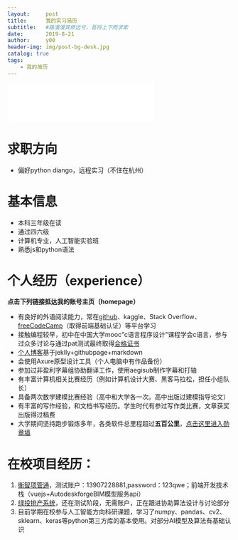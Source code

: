 ```yaml
---
layout:     post
title:      我的实习简历
subtitle:   #路漫漫其修远兮，吾将上下而求索
date:       2019-8-21
author:     y00
header-img: img/post-bg-desk.jpg
catalog: true
tags:
    - 我的简历 
---
```



<iframe
  frameborder="no"
  border="0"
  marginwidth="0"
  marginheight="0"
  width="330"
  height="86"
  src="//music.163.com/outchain/player?type=2&id=1789158&auto=0&height=66"
></iframe>

# 求职方向

* 偏好python diango，远程实习（不住在杭州）

# 基本信息

* 本科三年级在读
* 通过四六级
* 计算机专业，人工智能实验班
* 熟悉js和python语法

# 个人经历（experience）

**点击下列链接抵达我的账号主页（homepage）**

* 有良好的外语阅读能力，常在[github](https://github.com/snowflowersnowflake)、kaggle、Stack Overflow、[freeCodeCamp](https://freecodecamp.cn/snowflowersnowflake)（取得前端基础认证）等平台学习
* 接触编程较早，初中在中国大学mooc"c语言程序设计"课程学会c语言，参与过众多讨论与通过pat测试最终取得[合格证书](https://www.icourse163.org/home.htm?userId=869217#/home/mycert?userId=869217&type=2&p=1)
* [个人博客](https://snowflowersnowflake.github.io/)基于jeklly+githubpage+markdown
* 会使用Axure原型设计工具（个人电脑中有作品备份）
* 参加过非盈利字幕组协助翻译工作，使用aegisub制作字幕和打轴
* 有丰富计算机相关比赛经历（例如计算机设计大赛、黑客马拉松，担任小组队长）
* 具备两次数学建模比赛经验（高中和大学各一次。高中出版过建模指导论文）
* 有丰富的写作经验，和文档书写经历。学生时代有参过写作类比赛，文章获奖出版得过稿费
* 大学期间坚持跑步锻炼多年，各类软件总里程超过**五百公里**，[点击这里进入勋章墙](https://github.com/snowflowersnowflake/snowflowersnowflake.github.io/blob/master/img/sport.jpg)

# 在校项目经历：
1. [衡智项管通](http://115.159.83.179:8093/#/login?redirect=%2Fdashboard)，测试账户：13907228881,password：123qwe；前端开发技术栈（vuejs+AutodeskforgeBIM模型服务api）
2. [绿投排产系统](http://115.159.83.179:8086/)，还在测试阶段，无需账户，正在跟进协助算法设计与讨论部分
3. 目前学期在校参与人工智能方向科研课题，学习了numpy、pandas、cv2、sklearn、keras等python第三方库的基本使用。对部分AI模型及算法有基础认识 

